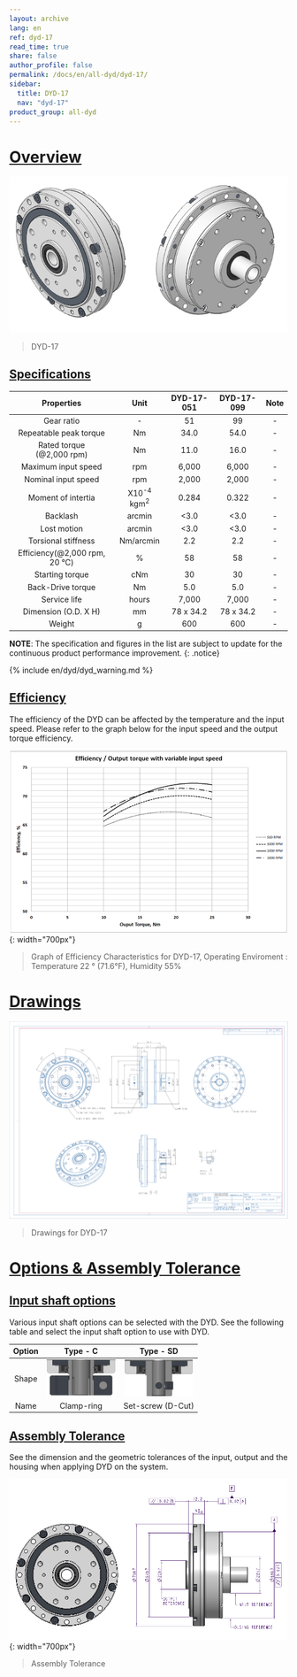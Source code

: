 ```yaml
---
layout: archive
lang: en
ref: dyd-17
read_time: true
share: false
author_profile: false
permalink: /docs/en/all-dyd/dyd-17/
sidebar:
  title: DYD-17
  nav: "dyd-17"
product_group: all-dyd
---
```


# [Overview](#overview)

![](/assets/images/dyd/dyd_17_product_image_01.png)

> DYD-17

## [Specifications](#specifications)

|             Properties              |               Unit               | DYD-17-051 | DYD-17-099 | Note |
|:-----------------------------------:|:--------------------------------:|:----------:|:----------:|:----:|
|             Gear ratio              |                -                 |     51     |     99     |  -   |
|       Repeatable peak torque        |                Nm                |    34.0    |    54.0    |  -   |
| Rated torque<br>(@2,000 rpm) |                Nm                |    11.0    |    16.0    |  -   |
|         Maximum input speed         |               rpm                |   6,000    |   6,000    |  -   |
|         Nominal input speed         |               rpm                |   2,000    |   2,000    |  -   |
|         Moment of intertia          | X10<sup>-4</sup> kgm<sup>2</sup> |   0.284    |   0.322    |  -   |
|              Backlash               |              arcmin              |    <3.0    |    <3.0    |  -   |
|             Lost motion             |              arcmin              |    <3.0    |    <3.0    |  -   |
|         Torsional stiffness         |            Nm/arcmin             |    2.2     |    2.2     |  -   |
| Efficiency(@2,000 rpm, 20 &#8451;)  |                %                 |     58     |     58     |  -   |
|           Starting torque           |               cNm                |     30     |     30     |  -   |
|          Back-Drive torque          |                Nm                |    5.0     |    5.0     |  -   |
|            Service life             |              hours               |   7,000    |   7,000    |  -   |
|        Dimension (O.D. X H)         |                mm                | 78 x 34.2  | 78 x 34.2  |  -   |
|               Weight                |                g                 |    600     |    600     |  -   |

**NOTE**: The specification and figures in the list are subject to update for the continuous product performance improvement.
{: .notice}

{% include en/dyd/dyd_warning.md %}

## [Efficiency](#efficiency)

The efficiency of the DYD can be affected by the temperature and the input speed. Please refer to the graph below for the input speed and the output torque efficiency.

![](/assets/images/dyd/dyd_17_efficiency.png){: width="700px"}

> Graph of Efficiency Characteristics for DYD-17, Operating Enviroment : Temperature 22 &deg; (71.6&deg;F), Humidity 55%

# [Drawings](#drawings)

![](/assets/images/dyd/dyd_17_drawings.png)

> Drawings for DYD-17 

# [Options & Assembly Tolerance](#options--assembly-tolerance)

## [Input shaft options](#input-shaft-options)

Various input shaft options can be selected with the DYD. See the following table and select the input shaft option to use with DYD. 

| Option |                Type - C                |                Type - SD                |
|:------:|:--------------------------------------:|:---------------------------------------:|
| Shape  | ![](/assets/images/dyd/dyd_c_type.png) | ![](/assets/images/dyd/dyd_sd_type.png) |
|  Name  |               Clamp-ring               |            Set-screw (D-Cut)            |

## [Assembly Tolerance](#assembly-tolerance)

See the dimension and the geometric tolerances of the input, output and the housing when applying DYD on the system.

![](/assets/images/dyd/dyd_17_assembly_tollerance_01.png){: width="700px"}

> Assembly Tolerance
